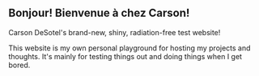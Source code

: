 ## Bonjour! Bienvenue à chez Carson!

Carson DeSotel's brand-new, shiny, radiation-free test website!

This website is my own personal playground for hosting my projects and thoughts. It's mainly for testing things out and doing things when I get bored. 
